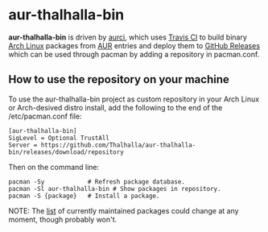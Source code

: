 # aur-thalhalla-bin

**aur-thalhalla-bin** is driven by [aurci](https://github.com/localnet/aurci), which uses [Travis CI](https://travis-ci.com/Thalhalla/aur-thalhalla-bin) to build binary [Arch Linux](https://www.archlinux.org/) packages from [AUR](https://aur.archlinux.org/) entries and deploy them to [GitHub Releases](https://github.com/Thalhalla/aur-thalhalla-bin/releases) which can be used through pacman by adding a repository in pacman.conf.

## How to use the repository on your machine

To use the aur-thalhalla-bin project as custom repository in your Arch Linux or Arch-desived distro install, add the following to the end of the /etc/pacman.conf file:

```
[aur-thalhalla-bin]
SigLevel = Optional TrustAll
Server = https://github.com/Thalhalla/aur-thalhalla-bin/releases/download/repository
```

Then on the command line:

```
pacman -Sy            # Refresh package database.
pacman -Sl aur-thalhalla-bin # Show packages in repository.
pacman -S {package}   # Install a package.
```

NOTE: The [list](https://github.com/Thalhalla/aur-thalhalla-bin/blob/aur-thalhalla-bin/pkglist) of currently maintained packages could change at any moment, though probably won't.
